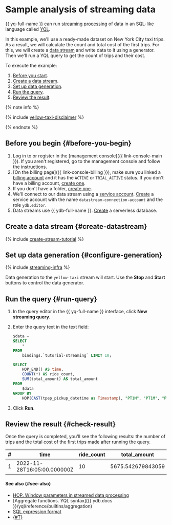 # Sample analysis of streaming data

{{ yq-full-name }} can run [streaming processing](../concepts/stream-processing.md) of data in an SQL-like language called [YQL](https://ydb.tech/en/docs/yql/reference/syntax/).

In this example, we'll use a ready-made dataset on New York City taxi trips. As a result, we will calculate the count and total cost of the first trips. For this, we will create a [data stream](../../data-streams/concepts/glossary.md) and write data to it using a generator. Then we'll run a YQL query to get the count of trips and their cost.

To execute the example:

1. [Before you start](#before-you-begin).
1. [Create a data stream](#create-datastream).
1. [Set up data generation](#configure-generation).
1. [Run the query](#run-query).
1. [Review the result](#check-result).

{% note info %}

{% include [yellow-taxi-disclaimer](../_includes/yellow-taxi-disclaimer.md) %}

{% endnote %}

## Before you begin {#before-you-begin}

1. Log in to or register in the [management console]({{ link-console-main }}). If you aren't registered, go to the management console and follow the instructions.
1. [On the billing page]({{ link-console-billing }}), make sure you linked a [billing account](../../billing/concepts/billing-account.md) and it has the `ACTIVE` or `TRIAL_ACTIVE` status. If you don't have a billing account, [create one](../../billing/quickstart/index.md#create_billing_account).
1. If you don't have a folder, [create one](../../resource-manager/operations/folder/create.md).
1. We'll connect to our data stream using a [service account](../../iam/concepts/users/service-accounts.md). [Create](../../iam/operations/sa/create.md#create-sa) a service account with the name `datastream-connection-account` and the role `ydb.editor`.
1. Data streams use {{ ydb-full-name }}. [Create](../../ydb/quickstart.md#serverless) a serverless database.

## Create a data stream {#create-datastream}

{% include [create-stream-tutorial](../../_includes/data-streams/create-stream-tutorial.md) %}

## Set up data generation {#configure-generation}

{% include [streaming-infra](../_includes/create-tutorial-streaming-infra.md) %}

Data generation to the `yellow-taxi` stream will start. Use the **Stop** and **Start** buttons to control the data generator.


## Run the query {#run-query}

1. In the query editor in the {{ yq-full-name }} interface, click **New streaming query**.
1. Enter the query text in the text field:

   ```sql
   $data =
   SELECT
       *
   FROM
       bindings.`tutorial-streaming` LIMIT 10;

   SELECT
       HOP_END() AS time,
       COUNT(*) AS ride_count,
       SUM(total_amount) AS total_amount
   FROM
       $data
   GROUP BY
       HOP(CAST(tpep_pickup_datetime as Timestamp), "PT1M", "PT1M", "PT1M");
   ```

1. Click **Run**.

## Review the result {#check-result}

Once the query is completed, you'll see the following results: the number of trips and the total cost of the first trips made after running the query.

| # | time | ride_count | total_amount |
| --- | --- | --- | --- |
| 1 | 2022-11-28T16:05:00.000000Z | 10 | 5675.542679843059 |

#### See also {#see-also}

* [HOP. Window parameters in streamed data processing](../concepts/stream-processing-windows.md)
* [Aggregate functions. YQL syntax]({{ ydb.docs }}/yql/reference/builtins/aggregation)
* [SQL expression format](../sources-and-sinks/data-streams-binding.md#model-dannyh)
* [{#T}](../concepts/stream-processing.md)
